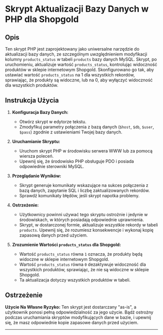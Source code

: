 # Skrypt Aktualizacji Bazy Danych w PHP dla Shopgold

## Opis
Ten skrypt PHP jest zaprojektowany jako uniwersalne narzędzie do aktualizacji bazy danych, ze szczególnym uwzględnieniem modyfikacji kolumny `products_status` w tabeli `products` bazy danych MySQL. Skrypt, po uruchomieniu, aktualizuje wartość `products_status`, kontrolując widoczność produktów w sklepie internetowym Shopgold. Skonfigurowano go tak, aby ustawiać wartość `products_status` na 1 dla wszystkich rekordów, sprawiając, że produkty są widoczne, lub na 0, aby wyłączyć widoczność dla wszystkich produktów.

## Instrukcja Użycia

1. **Konfiguracja Bazy Danych:**
   - Otwórz skrypt w edytorze tekstu.
   - Zmodyfikuj parametry połączenia z bazą danych (`$host`, `$db`, `$user`, `$pass`) zgodnie z ustawieniami Twojej bazy danych.

2. **Uruchamianie Skryptu:**
   - Uruchom skrypt PHP w środowisku serwera WWW lub za pomocą wiersza poleceń.
   - Upewnij się, że środowisko PHP obsługuje PDO i posiada odpowiednie sterowniki MySQL.

3. **Przeglądanie Wyników:**
   - Skrypt generuje komunikaty wskazujące na sukces połączenia z bazą danych, zapytanie SQL i liczbę zaktualizowanych rekordów.
   - Sprawdź komunikaty błędów, jeśli skrypt napotka problemy.

4. **Ostrzeżenie:**
   - Użytkownicy powinni używać tego skryptu ostrożnie i jedynie w środowiskach, w których posiadają odpowiednie uprawnienia.
   - Skrypt, w dostarczonej formie, aktualizuje wszystkie rekordy w tabeli `products`. Upewnij się, że rozumiesz konsekwencje i wykonaj kopię zapasową danych przed użyciem.

5. **Zrozumienie Wartości `products_status` dla Shopgold:**
   - Wartość `products_status` równa `1` oznacza, że produkty będą widoczne w sklepie internetowym Shopgold.
   - Wartość `products_status` równa `0` dezaktywuje widoczność dla wszystkich produktów, sprawiając, że nie są widoczne w sklepie Shopgold.
   - Ta aktualizacja dotyczy wszystkich produktów w tabeli.

## Ostrzeżenie
**Użycie Na Własne Ryzyko:**
Ten skrypt jest dostarczany "as-is", a użytkownik ponosi pełną odpowiedzialność za jego użycie. Bądź ostrożny podczas uruchamiania skryptów modyfikujących dane w bazie, i upewnij się, że masz odpowiednie kopie zapasowe danych przed użyciem.

---
